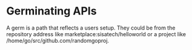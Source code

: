 # Germinating APIs

A germ is a path that reflects a users setup. They could be from the repository address like marketplace:sisatech/helloworld or a project like /home/go/src/github.com/randomgoproj.